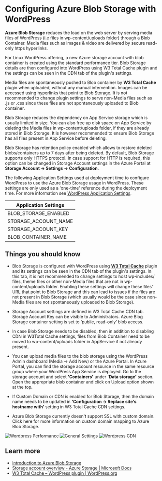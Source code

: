 # Configuring Azure Blob Storage with WordPress

**Azure Blob Storage** reduces the load on the web server by serving media files of WordPress (i.e files in wp-content/uploads folder) through a Blob Container. Media files such as images & video are delivered by secure read-only https hyperlinks.

For Linux WordPress offering, a new Azure storage account with blob container is created using the standard performance tier. Blob Storage details are then configured into WordPress using W3 Total Cache plugin and the settings can be seen in the CDN tab of the plugin's settings.

Media files are spontaneously pushed to Blob container by **W3 Total Cache** plugin when uploaded, without any manual intervention. Images can be accessed using hyperlinks that point to Blob Storage. It is not recommended to change plugin settings to serve non-Media files such as .js or .css since these files are not spontaneously uploaded to Blob container.

Blob Storage reduces the dependency on App Service storage which is usually limited in size. You can also free up disk space on App Service by deleting the Media files in wp-content/uploads folder, if they are already stored in Blob Storage. It is however recommended to ensure Blob Storage has all files present in App Service before deleting.

Blob Storage has retention policy enabled which allows to restore deleted blobs/containers up to 7 days after being deleted. By default, Blob Storage supports only HTTPS protocol. In case support for HTTP is required, this option can be changed in Storage Account settings in the Azure Portal at **Storage Account -> Settings -> Configuration**.

<!TODO: Would be good to add a screenshot here>

The following Application Settings used at deployment time to configure WordPress to use the Azure Blob Storage usage in WordPress. These settings are only used as a 'one-time' reference during the deployment time. For more information see [WordPress Application Settings](./wordpress_application_settings.md).

|Application Settings|
|--------------------|
|BLOB_STORAGE_ENABLED|
|STORAGE_ACCOUNT_NAME|
|STORAGE_ACCOUNT_KEY |
|BLOB_CONTAINER_NAME |

## Things you should know

- Blob Storage is configured with WordPress using **[W3 Total Cache](https://wordpress.org/plugins/w3-total-cache/)** plugin and its settings can be seen in the CDN tab of the plugin's settings. In this tab, it is not recommended to change settings to host wp-includes/ files, theme files or other non-Media files that are not in wp-content/uploads folder. Enabling these settings will change these files' URL that point to Blob Storage and this can lead to issues if the files are not present in Blob Storage (which usually would be the case since non-Media files are not spontaneously uploaded to Blob Storage).

- Storage Account settings are defined in W3 Total Cache CDN tab. Storage Account Key can be visible to Administrators.  Azure Blog Storage container setting is set to ‘public, read-only’  blob access.

- In case Blob Storage needs to be disabled, then in addition to disabling CDN in W3Total Cache settings, files from Blob Container need to be moved to wp-content/uploads folder in AppService if not already present.
- You can upload media files to the blob storage using the WordPress Admin dashboard (Media -> Add New) or the Azure Portal. In Azure Portal, you can find the storage account resource in the same resource group where your WordPress App Service is deployed. Go to the storage account and select **'Containers'** under **'Data storage'** section. Open the appropriate blob container and click on Upload option shown at the top.
- If Custom Domain or CDN is enabled for Blob Storage, then the domain name needs to be updated in **'Configuration -> Replace site's hostname with'** setting in W3 Total Cache CDN settings.

- Azure Blob Storage currently doesn't support SSL with custom domain. Click here for more information on custom domain mapping to Azure Blob Storage.

![Wordpress Performance](./media/wp_azure_blob_1.png)
![General Settings](./media/wp_azure_blob_2.png)
![Wordpress CDN](./media/wp_azure_blob_3.png)

## Learn more

- [Introduction to Azure Blob Storage](https://docs.microsoft.com/azure/storage/blobs/storage-blobs-introduction)
- [Storage account overview - Azure Storage | Microsoft Docs](https://docs.microsoft.com/azure/storage/common/storage-account-overview#performance-tiers)
- [W3 Total Cache – WordPress plugin | WordPress.org](https://wordpress.org/plugins/w3-total-cache/)
